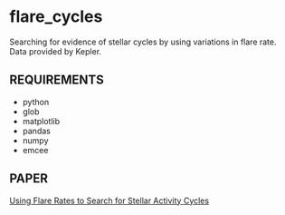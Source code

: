 # flare_cycles
Searching for evidence of stellar cycles by using variations in flare rate. Data provided by Kepler.


## REQUIREMENTS
- python
- glob
- matplotlib
- pandas
- numpy
- emcee

## PAPER
[Using Flare Rates to Search for Stellar Activity Cycles](https://iopscience.iop.org/article/10.3847/2515-5172/ab45a0)

<!-- 
Our candidate star, showing a promising decline in flare rate in the fractional flare luminosity space (FFL)
![alt text](https://github.com/mscoggs/flare_cycles/blob/master/candidate_star/008507979_frac_lum.png)


The corresponding flare frequency distribution (FFD) plot with colors matching the timestamps in the FFL, showing a color gradient which agrees with the decline in flare rate
![alt text](https://github.com/mscoggs/flare_cycles/blob/master/candidate_star/008507979_evf.png)
 -->
